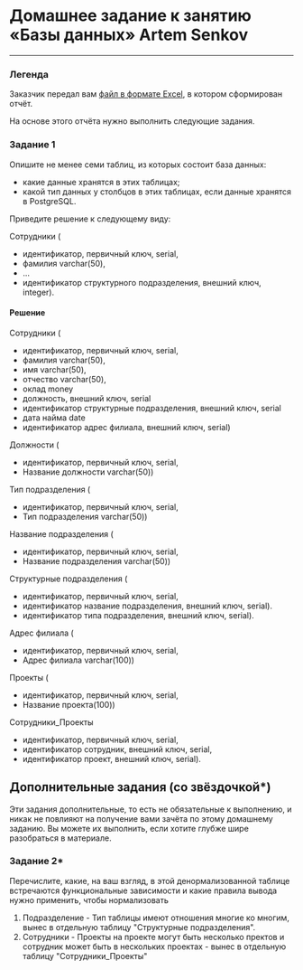 # Домашнее задание к занятию «Базы данных»  Artem Senkov
 
---
### Легенда

Заказчик передал вам [файл в формате Excel](https://github.com/netology-code/sdb-homeworks/blob/main/resources/hw-12-1.xlsx), в котором сформирован отчёт. 

На основе этого отчёта нужно выполнить следующие задания.

### Задание 1

Опишите не менее семи таблиц, из которых состоит база данных:

- какие данные хранятся в этих таблицах;
- какой тип данных у столбцов в этих таблицах, если данные хранятся в PostgreSQL.

Приведите решение к следующему виду:

Сотрудники (

- идентификатор, первичный ключ, serial,
- фамилия varchar(50),
- ...
- идентификатор структурного подразделения, внешний ключ, integer).

#### Решение

Сотрудники (

- идентификатор, первичный ключ, serial,
- фамилия varchar(50),
- имя varchar(50),
- отчество varchar(50),
- оклад money
- должность, внешний ключ, serial
- идентификатор структурные подразделения, внешний ключ, serial
- дата найма date
- идентификатор адрес филиала, внешний ключ, serial)

Должности (

- идентификатор, первичный ключ, serial,
- Название должности varchar(50))

Тип подразделения (

- идентификатор, первичный ключ, serial,
- Тип подразделения varchar(50))

Название подразделения (

- идентификатор, первичный ключ, serial,
- Название подразделения varchar(50))

Структурные подразделения (

- идентификатор, первичный ключ, serial,
- идентификатор название подразделения, внешний ключ, serial).
- идентификатор типа подразделения, внешний ключ, serial).

Адрес филиала (

- идентификатор, первичный ключ, serial,
- Адрес филиала varchar(100))

Проекты (

- идентификатор, первичный ключ, serial,
- Название проекта(100))

Сотрудники_Проекты

- идентификатор, первичный ключ, serial,
- идентификатор сотрудник, внешний ключ, serial,
- идентификатор проект, внешний ключ, serial).


## Дополнительные задания (со звёздочкой*)
Эти задания дополнительные, то есть не обязательные к выполнению, и никак не повлияют на получение вами зачёта по этому домашнему заданию. Вы можете их выполнить, если хотите глубже шире разобраться в материале.


### Задание 2*

Перечислите, какие, на ваш взгляд, в этой денормализованной таблице встречаются функциональные зависимости и какие правила вывода нужно применить, чтобы нормализовать 

1. Подразделение - Тип таблицы имеют отношения многие ко многим, вынес в отдельную таблицу "Структурные подразделения".
2. Сотрудники - Проекты на проекте могут быть несколько пректов и сотрудник может быть в нескольких проектах - вынес в отдельную таблицу "Сотрудники_Проекты"

